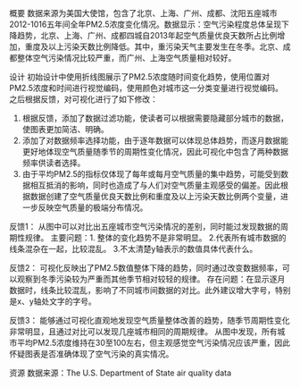 概要
数据来源为美国大使馆，包含了北京、上海、广州、成都、沈阳五座城市2012-1016五年间全年PM2.5浓度变化情况。数据显示：空气污染程度总体呈现下降趋势，北京、上海、广州、成都四城自2013年起空气质量优良天数所占比例增加，重度及以上污染天数比例降低。其中，重污染天气主要发生在冬季。北京、成都整体空气污染情况比较严重，而广州、上海空气质量相对较好。

设计 
初始设计中使用折线图展示了PM2.5浓度随时间变化趋势，使用位置对PM2.5浓度和时间进行视觉编码，使用颜色对城市这一分类变量进行视觉编码。
之后根据反馈，对可视化进行了如下修改：
1. 根据反馈，添加了数据过滤功能，使读者可以根据需要隐藏部分城市的数据，使图表更加简洁、明确。
2. 添加了对数据频率选择功能，由于逐年数据可以体现总体趋势，而逐月数据能更好地体现空气质量随季节的周期性变化情况，因此可视化中包含了两种数据频率供读者选择。
3. 由于平均PM2.5的指标仅体现了每年或每月空气质量的集中趋势，可能受到数据相互抵消的影响，同时也造成了与人们对空气质量主观感受的偏差。因此根据数据创建了空气质量优良天数比例和重度及以上污染天数比例两个变量，进一步反映空气质量的极端分布情况。


反馈1：
从图中可以对比出五座城市空气污染情况的差别，同时能过发现数据的周期性规律。
主要问题：1. 整体的变化趋势不是非常明显。 
2.代表所有城市数据的线条混杂在一起，比较混乱。
3.不太清楚y轴表示的数值具体代表什么。

反馈2：
可视化反映出了PM2.5数值整体下降的趋势，同时通过改变数据频率，可以观察到冬季污染较为严重而其他季节相对较轻的规律。
存在问题：在显示逐月数据时，线条比较混乱，影响了不同城市间数据的对比。此外建议增大字号，特别是x、y轴处文字的字号。

反馈3：
能够通过可视化直观地发现空气质量整体改善的趋势，随季节周期性变化非常明显，且通过对比可以发现几座城市相同的周期规律。
从图中发现，所有城市平均PM2.5浓度维持在30至100左右，但主观感觉空气污染情况应该严重，因此怀疑图表是否准确体现了空气污染的真实情况。

资源
数据来源：The U.S. Department of State air quality data 

